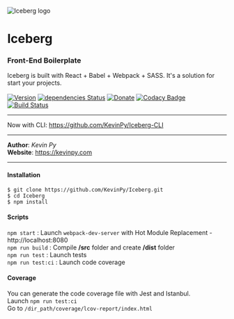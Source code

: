 ![Iceberg logo](https://kevinpy.com/Projects/Iceberg/out/iceberg-logo.png)
# Iceberg
### Front-End Boilerplate
Iceberg is built with React + Babel + Webpack + SASS. It's a solution for start your projects.<br />
<br />
[![Version](https://img.shields.io/github/release/kevinpy/Iceberg.svg)](https://github.com/kevinpy/Iceberg/releases)
[![dependencies Status](https://david-dm.org/kevinpy/iceberg/status.svg)](https://david-dm.org/kevinpy/iceberg)
[![Donate](https://img.shields.io/badge/Donate-PayPal-green.svg)](paypal.me/kevinpy)
[![Codacy Badge](https://api.codacy.com/project/badge/Grade/1447c0dff5fd49fe93e9c2141ded90e1)](https://www.codacy.com/app/pykevin/Iceberg?utm_source=github.com&amp;utm_medium=referral&amp;utm_content=KevinPy/Iceberg&amp;utm_campaign=Badge_Grade)
[![Build Status](https://travis-ci.org/KevinPy/Iceberg.svg?branch=master)](https://travis-ci.org/KevinPy/Iceberg)
***
Now with CLI: https://github.com/KevinPy/Iceberg-CLI
***
**Author**: *Kevin Py*<br />
**Website**: <https://kevinpy.com>
***
#### Installation
```
$ git clone https://github.com/KevinPy/Iceberg.git
$ cd Iceberg
$ npm install
```
#### Scripts
`npm start` : Launch `webpack-dev-server` with Hot Module Replacement - http://localhost:8080<br />
`npm run build` : Compile **/src** folder and create **/dist** folder<br />
`npm run test` : Launch tests<br />
`npm run test:ci` : Launch code coverage<br />

#### Coverage
You can generate the code coverage file with Jest and Istanbul.<br />
Launch `npm run test:ci`<br />
Go to `/dir_path/coverage/lcov-report/index.html`